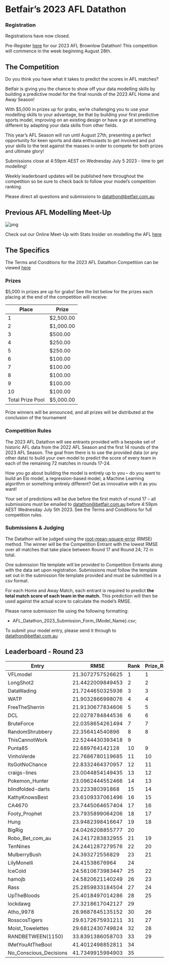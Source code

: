 # Betfair’s 2023 AFL Datathon

### Registration
Registrations have now closed.

Pre-Register [here](https://forms.gle/2oqgSPYpvcXRRprG6) for our 2023 AFL Brownlow Datathon! This competition will commence in the week beginning August 28th.

## The Competition

Do you think you have what it takes to predict the scores in AFL matches?

Betfair is giving you the chance to show off your data modelling skills by building a predictive model for the final rounds of the 2023 AFL Home and Away Season!

With $5,000 in prizes up for grabs, we’re challenging you to use your modelling skills to your advantage, be that by building your first predictive sports model, improving on an existing design or have a go at something different by adapting your data skills from other fields.

This year’s AFL Season will run until August 27th, presenting a perfect opportunity for keen sports and data enthusiasts to get involved and put your skills to the test against the masses in order to compete for both prizes and ultimate glory!

Submissions close at 4:59pm AEST on Wednesday July 5 2023 - time to get modelling!

Weekly leaderboard updates will be published here throughout the competition so be sure to check back to follow your model’s competition ranking.

Please direct all questions and submissions to [datathon@betfair.com.au](mailto:datathon@betfair.com.au)

## Previous AFL Modelling Meet-Up
![png](../img/AFL-Meet-Up.png)

Check out our Online Meet-Up with Stats Insider on modelling the AFL [here](https://www.youtube.com/watch?v=8Zq87d1AVyI&list=PLvw8KRdyfOY19ys_5lpSpcbjpy_PBoZEZ&index=21)

## The Specifics

The Terms and Conditions for the 2023 AFL Datathon Competition can be viewed [here](../assets/Betfair_TCs_2023_Datathon.pdf)

### Prizes
$5,000 in prizes are up for grabs!
See the list below for the prizes each placing at the end of the competition will receive:

| Place | Prize |
| --- | --- |
| 1 | $2,500.00 |
| 2 | $1,000.00 |
| 3 | $500.00 |
| 4 | $250.00 |
| 5 | $250.00 |
| 6 | $100.00 |
| 7 | $100.00 |
| 8 | $100.00 | 
| 9 | $100.00 | 
| 10 | $100.00 |
| Total Prize Pool | $5,000.00 | 

Prize winners will be announced, and all prizes will be distributed at the conclusion of the tournament

### Competition Rules 

The 2023 AFL Datathon will see entrants provided with a bespoke set of historic AFL data from the 2022 AFL Season and the first 14 rounds of the 2023 AFL Season.
The goal from there is to use the provided data (or any other data) to build your own model to predict the score of every team in each of the remaining 72 matches in rounds 17-24.

How you go about building the model is entirely up to you – do you want to build an Elo model, a regression-based model, a Machine Learning algorithm or something entirely different? Get as innovative with it as you want!

Your set of predictions will be due before the first match of round 17 – all submissions must be emailed to [datathon@betfair.com.au](mailto:datathon@betfair.com.au) before 4:59pm AEST Wednesday July 5th 2023.
See the Terms and Conditions for full competition rules.

### Submissions & Judging

The Datathon will be judged using the [root-mean-square-error](https://en.wikipedia.org/wiki/Root-mean-square_deviation) (RMSE) method. The winner will be the Competition Entrant with the lowest RMSE over all matches that take place between Round 17 and Round 24; 72 in total.

One submission file template will be provided to Competition Entrants along with the data set upon registration. Submissions must follow the template set out in the submission file template provided and must be submitted in a csv format.

For each Home and Away Match, each entrant is required to predict **the total match score of each team in the match.** This prediction will then be used against the actual score to calculate the model’s RMSE.

Please name submission file using the following formatting:

- 	AFL_Datathon_2023_Submission_Form_{Model_Name}.csv; 

To submit your model entry, please send it through to [datathon@betfair.com.au](mailto:datathon@betfair.com.au)

## Leaderboard - Round 23

|Entry|RMSE|Rank|Prize_Rank|
|----------------------|-----|--|--|
|VFLmodel|21.3072757526625|1|1|
|LongShot2|21.4422009849453|2|2|
|DataWading|21.7244650325936|3|3|
|WATP|21.9032866998076|4|4|
|FreeTheSherrin|21.9130677834606|5|5|
|DCL|22.0278784844536|6|6|
|BruteForce|22.0358654261494|7|7|
|RandomShrubbery|22.356414540896|8|8|
|ThisCannotWork|22.5244430393418|9||
|Punta85|22.689764142128|10|9|
|VinhoVerde|22.7686780119685|11|10|
|ItsGotNoChance|22.8332464370957|12|11|
|craigs-lines|23.0044854149435|13|12|
|Pokemon_Hunter|23.0962444552466|14|13|
|blindfolded-darts|23.223380391868|15|14|
|KathyKnowsBest|23.6109337061496|16|15|
|CA4670|23.7445064657404|17|16|
|Footy_Prophet|23.7935899064206|18|17|
|Hung|23.9482398416647|19|18|
|BigRig|24.0426208855777|20||
|Robo_Bet_com_au|24.2417283832955|21|19|
|TenNines|24.2441287279576|22|20|
|MulberryBush|24.393272556829|23|21|
|LilyMonelli|24.41538676964|24||
|IceCold|24.5610673983447|25|22|
|hamojb|24.5820621140249|26|23|
|Rass|25.2859833184504|27|24|
|UpTheBloods|25.4018497014286|28|25|
|lockdawg|27.3218617042127|29||
|Atho_9978|28.9687845135152|30|26|
|RosscosTigers|29.6172675931211|31|27|
|Moist_Towelettes|29.6812430749824|32|28|
|RANDBETWEEN(1150)|33.8391386058703|33|29|
|IMetYouAtTheBool|41.4012498852811|34||
|No_Conscious_Decisions|41.7349915994903|35||





